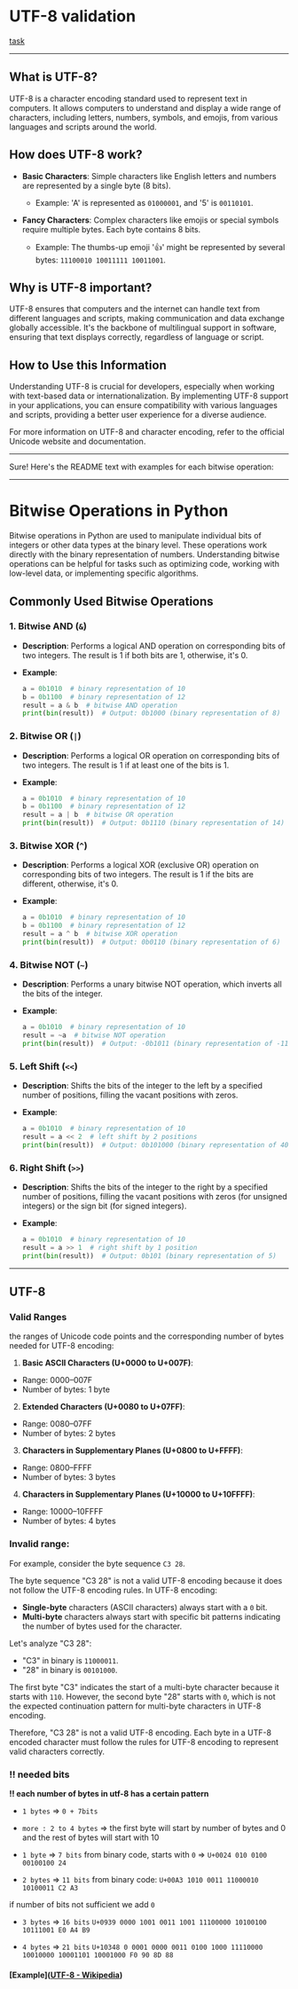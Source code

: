 # UTF-8 validation

[task]()

---

## What is UTF-8?

UTF-8 is a character encoding standard used to represent text in computers. It allows computers to understand and display a wide range of characters, including letters, numbers, symbols, and emojis, from various languages and scripts around the world.

## How does UTF-8 work?

- **Basic Characters**: Simple characters like English letters and numbers are represented by a single byte (8 bits).
  
  - Example: 'A' is represented as `01000001`, and '5' is `00110101`.
- **Fancy Characters**: Complex characters like emojis or special symbols require multiple bytes. Each byte contains 8 bits.
  
  - Example: The thumbs-up emoji '👍' might be represented by several bytes: `11100010 10011111 10011001`.

## Why is UTF-8 important?

UTF-8 ensures that computers and the internet can handle text from different languages and scripts, making communication and data exchange globally accessible. It's the backbone of multilingual support in software, ensuring that text displays correctly, regardless of language or script.

## How to Use this Information

Understanding UTF-8 is crucial for developers, especially when working with text-based data or internationalization. By implementing UTF-8 support in your applications, you can ensure compatibility with various languages and scripts, providing a better user experience for a diverse audience.

For more information on UTF-8 and character encoding, refer to the official Unicode website and documentation.

---

Sure! Here's the README text with examples for each bitwise operation:

---

# Bitwise Operations in Python

Bitwise operations in Python are used to manipulate individual bits of integers or other data types at the binary level. These operations work directly with the binary representation of numbers. Understanding bitwise operations can be helpful for tasks such as optimizing code, working with low-level data, or implementing specific algorithms.

## Commonly Used Bitwise Operations

### 1. Bitwise AND (`&`)

- **Description**: Performs a logical AND operation on corresponding bits of two integers. The result is 1 if both bits are 1, otherwise, it's 0.
  
- **Example**:
  
  ```python
  a = 0b1010  # binary representation of 10
  b = 0b1100  # binary representation of 12
  result = a & b  # bitwise AND operation
  print(bin(result))  # Output: 0b1000 (binary representation of 8)
  ```
  

### 2. Bitwise OR (`|`)

- **Description**: Performs a logical OR operation on corresponding bits of two integers. The result is 1 if at least one of the bits is 1.
  
- **Example**:
  
  ```python
  a = 0b1010  # binary representation of 10
  b = 0b1100  # binary representation of 12
  result = a | b  # bitwise OR operation
  print(bin(result))  # Output: 0b1110 (binary representation of 14)
  ```
  

### 3. Bitwise XOR (`^`)

- **Description**: Performs a logical XOR (exclusive OR) operation on corresponding bits of two integers. The result is 1 if the bits are different, otherwise, it's 0.
  
- **Example**:
  
  ```python
  a = 0b1010  # binary representation of 10
  b = 0b1100  # binary representation of 12
  result = a ^ b  # bitwise XOR operation
  print(bin(result))  # Output: 0b0110 (binary representation of 6)
  ```
  

### 4. Bitwise NOT (`~`)

- **Description**: Performs a unary bitwise NOT operation, which inverts all the bits of the integer.
  
- **Example**:
  
  ```python
  a = 0b1010  # binary representation of 10
  result = ~a  # bitwise NOT operation
  print(bin(result))  # Output: -0b1011 (binary representation of -11)
  ```
  

### 5. Left Shift (`<<`)

- **Description**: Shifts the bits of the integer to the left by a specified number of positions, filling the vacant positions with zeros.
  
- **Example**:
  
  ```python
  a = 0b1010  # binary representation of 10
  result = a << 2  # left shift by 2 positions
  print(bin(result))  # Output: 0b101000 (binary representation of 40)
  ```
  

### 6. Right Shift (`>>`)

- **Description**: Shifts the bits of the integer to the right by a specified number of positions, filling the vacant positions with zeros (for unsigned integers) or the sign bit (for signed integers).
  
- **Example**:
  
  ```python
  a = 0b1010  # binary representation of 10
  result = a >> 1  # right shift by 1 position
  print(bin(result))  # Output: 0b101 (binary representation of 5)
  ```
  

---

## UTF-8

### Valid Ranges

the ranges of Unicode code points and the corresponding number of bytes needed for UTF-8 encoding:

1. **Basic ASCII Characters (U+0000 to U+007F)**:
  
  - Range: 0000–007F
  - Number of bytes: 1 byte
2. **Extended Characters (U+0080 to U+07FF)**:
  
  - Range: 0080–07FF
  - Number of bytes: 2 bytes
3. **Characters in Supplementary Planes (U+0800 to U+FFFF)**:
  
  - Range: 0800–FFFF
  - Number of bytes: 3 bytes
4. **Characters in Supplementary Planes (U+10000 to U+10FFFF)**:
  
  - Range: 10000–10FFFF
  - Number of bytes: 4 bytes

### Invalid range:

For example, consider the byte sequence `C3 28`.

The byte sequence "C3 28" is not a valid UTF-8 encoding because it does not follow the UTF-8 encoding rules. In UTF-8 encoding:

- **Single-byte** characters (ASCII characters) always start with a `0` bit.
- **Multi-byte** characters always start with specific bit patterns indicating the number of bytes used for the character.

Let's analyze "C3 28":

- "C3" in binary is `11000011`.
- "28" in binary is `00101000`.

The first byte "C3" indicates the start of a multi-byte character because it starts with `110`. However, the second byte "28" starts with `0`, which is not the expected continuation pattern for multi-byte characters in UTF-8 encoding.

Therefore, "C3 28" is not a valid UTF-8 encoding. Each byte in a UTF-8 encoded character must follow the rules for UTF-8 encoding to represent valid characters correctly.

### !! needed bits

**!! each number of bytes in utf-8 has a certain pattern**

- `1 bytes` => `0 + 7bits`
  
- `more : 2 to 4 bytes` => the first byte will start by number of bytes and 0 and the rest of bytes will start with 10
  
- `1 byte` => `7 bits` from binary code, starts with `0` => 
  `U+0024 010 0100 00100100 24`
  
- `2 bytes` => `11 bits` from binary code:
  `U+00A3 1010 0011 11000010 10100011 C2 A3`
  

if number of bits not sufficient we add `0`

- `3 bytes` => `16 bits`
  `U+0939 0000 1001 0011 1001 11100000 10100100 10111001 E0 A4 B9`
  
- `4 bytes` => `21 bits`
  `U+10348 0 0001 0000 0011 0100 1000 11110000 10010000 10001101 10001000 F0 90 8D 88`
  

#### [Example]([UTF-8 - Wikipedia](https://en.wikipedia.org/wiki/UTF-8#Examples))
